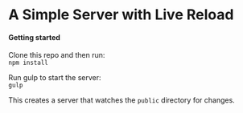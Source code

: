 # A Simple Server with Live Reload

#### Getting started
Clone this repo and then run:  
`npm install`

Run gulp to start the server:  
`gulp`

This creates a server that watches the `public` directory for changes.

